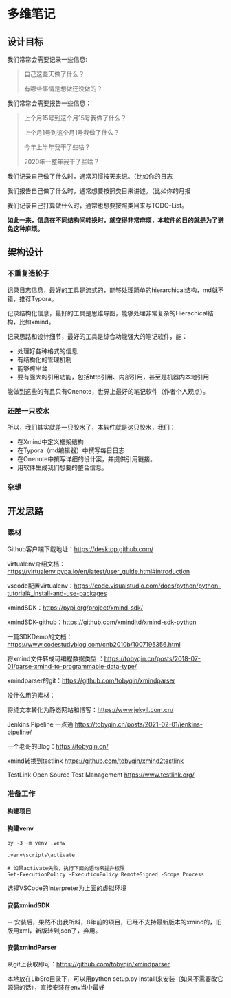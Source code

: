 # 多维笔记



## 设计目标

我们常常会需要记录一些信息:

> 自己这些天做了什么？
>
> 有哪些事情是想做还没做的？

我们常常会需要报告一些信息：

>上个月15号到这个月15号我做了什么？
>
>上个月1号到这个月1号我做了什么？
>
>今年上半年我干了些啥？
>
>2020年一整年我干了些啥？

我们记录自己做了什么时，通常习惯按天来记。（比如你的日志

我们报告自己做了什么时，通常想要按照类目来讲述。（比如你的月报

我们记录自己打算做什么时，通常也想要按照类目来写TODO-List。

**如此一来，信息在不同结构间转换时，就变得非常麻烦，本软件的目的就是为了避免这种麻烦。**



## 架构设计

### 不重复造轮子

记录日志信息，最好的工具是流式的，能够处理简单的hierarchical结构，md就不错，推荐Typora。

记录结构化信息，最好的工具是思维导图，能够处理非常复杂的Hierachical结构，比如xmind。

记录思路和设计细节，最好的工具是综合功能强大的笔记软件，能：

- 处理好各种格式的信息
- 有结构化的管理机制
- 能够跨平台
- 要有强大的引用功能，包括http引用、内部引用，甚至是机器内本地引用

能做到这些的有且只有Onenote，世界上最好的笔记软件（作者个人观点）。

### 还差一只胶水

所以，我们其实就差一只胶水了，本软件就是这只胶水，我们：

- 在Xmind中定义框架结构
- 在Typora（md编辑器）中撰写每日日志
- 在Onenote中撰写详细的设计案，并提供引用链接。
- 用软件生成我们想要的整合信息。

### 杂想



## 开发思路



### 素材

Github客户端下载地址：https://desktop.github.com/

virtualenv介绍文档：https://virtualenv.pypa.io/en/latest/user_guide.html#introduction

vscode配置virtualenv：https://code.visualstudio.com/docs/python/python-tutorial#_install-and-use-packages

xmindSDK：https://pypi.org/project/xmind-sdk/

xmindSDK-github：https://github.com/xmindltd/xmind-sdk-python

一篇SDKDemo的文档：https://www.codestudyblog.com/cnb2010b/1007195356.html

将xmind文件转成可编程数据类型 ：https://tobyqin.cn/posts/2018-07-01/parse-xmind-to-programmable-data-type/

xmindparser的git：https://github.com/tobyqin/xmindparser



没什么用的素材：

将纯文本转化为静态网站和博客：https://www.jekyll.com.cn/

Jenkins Pipeline 一点通 https://tobyqin.cn/posts/2021-02-01/jenkins-pipeline/

一个老哥的Blog：https://tobyqin.cn/

xmind转换到testlink https://github.com/tobyqin/xmind2testlink

TestLink Open Source Test Management https://www.testlink.org/

### 准备工作

#### 构建项目


#### 构建venv

```
py -3 -m venv .venv

.venv\scripts\activate

# 如果activate失败，执行下面的语句来提升权限
Set-ExecutionPolicy -ExecutionPolicy RemoteSigned -Scope Process

```

选择VSCode的Interpreter为上面的虚拟环境

#### 安装xmindSDK

-- 安装后，果然不出我所料，8年前的项目，已经不支持最新版本的xmind的，旧版用xml，新版转到json了，弃用。

#### 安装xmindParser

从git上获取即可：https://github.com/tobyqin/xmindparser

本地放在LibSrc目录下，可以用python setup.py installl来安装（如果不需要改它源码的话），直接安装在env当中最好















































